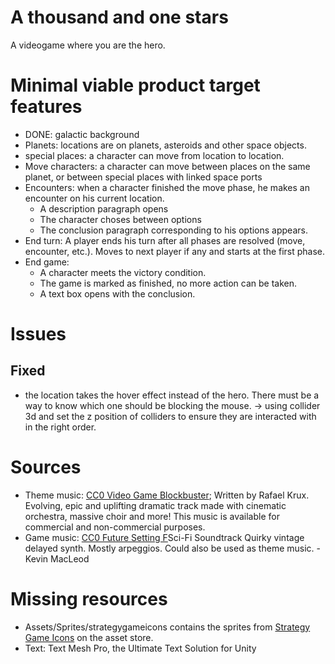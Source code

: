# A thousand and one stars

A videogame where you are the hero.

# Minimal viable product target features

- DONE: galactic background
- Planets: locations are on planets, asteroids and other space objects.
- special places: a character can move from location to location.
- Move characters: a character can move between places on the same planet, or between special places with linked space ports
- Encounters: when a character finished the move phase, he makes an encounter on his current location.
	+ A description paragraph opens
	+ The character choses between options
	+ The conclusion paragraph corresponding to his options appears.
- End turn: A player ends his turn after all phases are resolved (move, encounter, etc.). Moves to next player if any and starts at the first phase.
- End game: 
    - A character meets the victory condition.
    - The game is marked as finished, no more action can be taken. 
    - A text box opens with the conclusion.

# Issues


## Fixed

- the location takes the hover effect instead of the hero. There must be a way to know which one should be blocking the mouse.
	-> using collider 3d and set the z position of colliders to ensure they are interacted with in the right order.

# Sources

- Theme music: [CC0 Video Game Blockbuster](freepd.com/epic); Written by Rafael Krux. Evolving, epic and uplifting dramatic track made with cinematic orchestra, massive choir and more! This music is available for commercial and non-commercial purposes.
- Game music: [CC0 Future Setting F](https://freepd.com/Page2/)Sci-Fi Soundtrack Quirky vintage delayed synth. Mostly arpeggios. Could also be used as theme music. - Kevin MacLeod

# Missing resources
- Assets/Sprites/strategygameicons contains the sprites from [Strategy Game Icons](https://assetstore.unity.com/packages/2d/gui/icons/strategy-game-icons-64816) on the asset store.
- Text: Text Mesh Pro, the Ultimate Text Solution for Unity